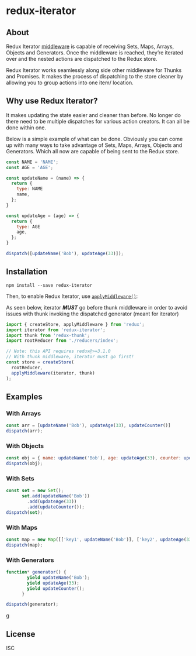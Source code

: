 # redux-iterator

## About
Redux Iterator [middleware](https://github.com/reactjs/redux/blob/master/docs/advanced/Middleware.md) is capable of receiving Sets, Maps, Arrays, Objects and Generators. Once the middleware is reached, they’re iterated over and the nested actions are dispatched to the Redux store.

Redux Iterator works seamlessly along side other middleware for Thunks and Promises. It makes the process of dispatching to the store cleaner by allowing you to group actions into one item/ location.

## Why use Redux Iterator?

It makes updating the state easier and cleaner than before. No longer do there need to be multiple dispatches for various action creators. It can all be done within one.

Below is a simple example of what can be done. Obviously you can come up with many ways to take advantage of Sets, Maps, Arrays, Objects and Generators. Which all now are capable of being sent to the Redux store.

```js
const NAME = 'NAME';
const AGE = 'AGE';

const updateName = (name) => {
  return {
    type: NAME
    name,
  };
}

const updateAge = (age) => {
  return {
    type: AGE
    age,
  };
}

dispatch([updateName('Bob'), updateAge(33)]);
```

## Installation

```
npm install --save redux-iterator
```

Then, to enable Redux Iterator, use [`applyMiddleware()`](http://redux.js.org/docs/api/applyMiddleware.html):

As seen below, iterator ***MUST*** go before thunk middleware in order to avoid issues with thunk invoking the dispatched generator (meant for iterator)

```js
import { createStore, applyMiddleware } from 'redux';
import iterator from 'redux-iterator';
import thunk from 'redux-thunk';
import rootReducer from './reducers/index';

// Note: this API requires redux@>=3.1.0
// With thunk middleware, iterator must go first!
const store = createStore(
  rootReducer,
  applyMiddleware(iterator, thunk)
);
```

## Examples

### With Arrays

```js
const arr = [updateName('Bob'), updateAge(33), updateCounter()]
dispatch(arr);
```

### With Objects

```js
const obj = { name: updateName('Bob'), age: updateAge(33), counter: updateCounter() }
dispatch(obj);
```

### With Sets

```js
const set = new Set();
      set.add(updateName('Bob'))
        .add(updateAge(33))
        .add(updateCounter());
dispatch(set);
```

### With Maps

```js
const map = new Map([['key1', updateName('Bob')], ['key2', updateAge(33)], ['key3', updateCounter()]]);
dispatch(map);
```

### With Generators

```js
function* generator() {
        yield updateName('Bob');
        yield updateAge(33);
        yield updateCounter();
      }

dispatch(generator);
```
g
## License

ISC
